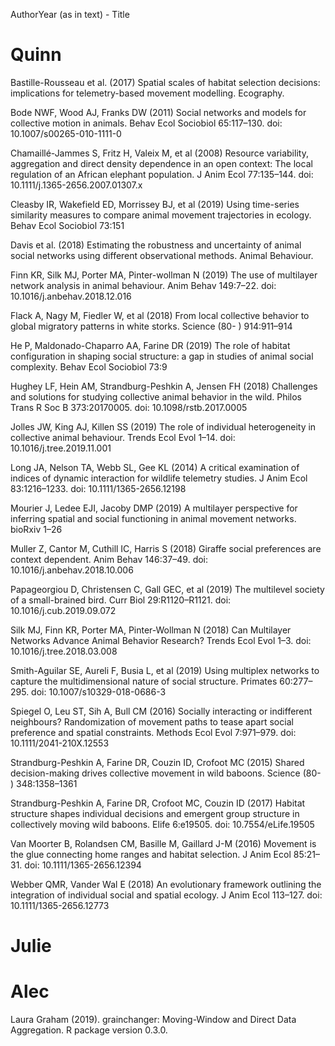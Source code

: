 AuthorYear (as in text) - Title


# Quinn

Bastille-Rousseau et al. (2017) Spatial scales of habitat selection decisions: implications for telemetry-based movement modelling. Ecography. 

Bode NWF, Wood AJ, Franks DW (2011) Social networks and models for collective motion in animals. Behav Ecol Sociobiol 65:117–130. doi: 10.1007/s00265-010-1111-0

Chamaillé-Jammes S, Fritz H, Valeix M, et al (2008) Resource variability, aggregation and direct density dependence in an open context: The local regulation of an African elephant population. J Anim Ecol 77:135–144. doi: 10.1111/j.1365-2656.2007.01307.x

Cleasby IR, Wakefield ED, Morrissey BJ, et al (2019) Using time-series similarity measures to compare animal movement trajectories in ecology. Behav Ecol Sociobiol 73:151

Davis et al. (2018) Estimating the robustness and uncertainty of animal social networks using different observational methods. Animal Behaviour.

Finn KR, Silk MJ, Porter MA, Pinter-wollman N (2019) The use of multilayer network analysis in animal behaviour. Anim Behav 149:7–22. doi: 10.1016/j.anbehav.2018.12.016

Flack A, Nagy M, Fiedler W, et al (2018) From local collective behavior to global migratory patterns in white storks. Science (80- ) 914:911–914

He P, Maldonado-Chaparro AA, Farine DR (2019) The role of habitat configuration in shaping social structure: a gap in studies of animal social complexity. Behav Ecol Sociobiol 73:9

Hughey LF, Hein AM, Strandburg-Peshkin A, Jensen FH (2018) Challenges and solutions for studying collective animal behavior in the wild. Philos Trans R Soc B 373:20170005. doi: 10.1098/rstb.2017.0005

Jolles JW, King AJ, Killen SS (2019) The role of individual heterogeneity in collective animal behaviour. Trends Ecol Evol 1–14. doi: 10.1016/j.tree.2019.11.001

Long JA, Nelson TA, Webb SL, Gee KL (2014) A critical examination of indices of dynamic interaction for wildlife telemetry studies. J Anim Ecol 83:1216–1233. doi: 10.1111/1365-2656.12198

Mourier J, Ledee EJI, Jacoby DMP (2019) A multilayer perspective for inferring spatial and social functioning in animal movement networks. bioRxiv 1–26

Muller Z, Cantor M, Cuthill IC, Harris S (2018) Giraffe social preferences are context dependent. Anim Behav 146:37–49. doi: 10.1016/j.anbehav.2018.10.006

Papageorgiou D, Christensen C, Gall GEC, et al (2019) The multilevel society of a small-brained bird. Curr Biol 29:R1120–R1121. doi: 10.1016/j.cub.2019.09.072

Silk MJ, Finn KR, Porter MA, Pinter-Wollman N (2018) Can Multilayer Networks Advance Animal Behavior Research? Trends Ecol Evol 1–3. doi: 10.1016/j.tree.2018.03.008

Smith-Aguilar SE, Aureli F, Busia L, et al (2019) Using multiplex networks to capture the multidimensional nature of social structure. Primates 60:277–295. doi: 10.1007/s10329-018-0686-3

Spiegel O, Leu ST, Sih A, Bull CM (2016) Socially interacting or indifferent neighbours? Randomization of movement paths to tease apart social preference and spatial constraints. Methods Ecol Evol 7:971–979. doi: 10.1111/2041-210X.12553

Strandburg-Peshkin A, Farine DR, Couzin ID, Crofoot MC (2015) Shared decision-making drives collective movement in wild baboons. Science (80- ) 348:1358–1361

Strandburg-Peshkin A, Farine DR, Crofoot MC, Couzin ID (2017) Habitat structure shapes individual decisions and emergent group structure in collectively moving wild baboons. Elife 6:e19505. doi: 10.7554/eLife.19505

Van Moorter B, Rolandsen CM, Basille M, Gaillard J-M (2016) Movement is the glue connecting home ranges and habitat selection. J Anim Ecol 85:21–31. doi: 10.1111/1365-2656.12394

Webber QMR, Vander Wal E (2018) An evolutionary framework outlining the integration of individual social and spatial ecology. J Anim Ecol 113–127. doi: 10.1111/1365-2656.12773



# Julie

# Alec
Laura Graham (2019). grainchanger: Moving-Window and Direct Data Aggregation. R package version 0.3.0.